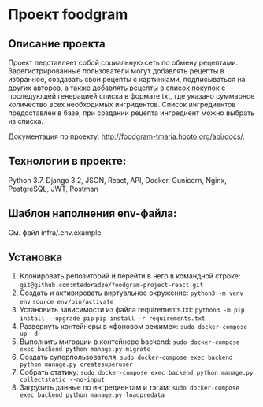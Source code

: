 # Проект foodgram

## Описание проекта
Проект педставляет собой социальную сеть по обмену рецептами. Зарегистрированные пользователи могут добавлять рецепты в избранное, создавать свои рецепты с картинками, подписываться на других авторов, а также добавлять рецепты в список покупок с последующей генерацией списка в формате txt, где указано суммарное количество всех необходимых ингридентов. Список ингредиентов предоставлен в базе, при создании рецепта ингредиент можно выбрать из списка.

Документация по проекту: http://foodgram-tmaria.hopto.org/api/docs/.

## Технологии в проекте:
Python 3.7,
Django 3.2,
JSON,
React,
API,
Docker,
Gunicorn,
Nginx,
PostgreSQL,
JWT,
Postman

## Шаблон наполнения env-файла:
См. файл infra/.env.example

## Установка
1. Клонировать репозиторий и перейти в него в командной строке:
`git@github.com:mtedoradze/foodgram-project-react.git`
2. Cоздать и активировать виртуальное окружение:
`python3 -m venv env`
`source env/bin/activate`
3. Установить зависимости из файла requirements.txt:
`python3 -m pip install --upgrade pip`
`pip install -r requirements.txt`
4. Развернуть контейнеры в «фоновом режиме»:
`sudo docker-compose up -d`
5. Выполнить миграции в контейнере backend:
`sudo docker-compose exec backend python manage.py migrate`
6. Создать суперпользователя:
`sudo docker-compose exec backend python manage.py createsuperuser`
7. Собрать статику:
`sudo docker-compose exec backend python manage.py collectstatic --no-input`
8. Загрузить данные по ингредиентам и тэгам:
`sudo docker-compose exec backend python manage.py loadpredata`
